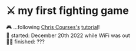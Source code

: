 # ⚔️ my first fighting game
🎮 ...following [Chris Courses's](https://github.com/chriscourses) [tutorial](https://www.youtube.com/watch?v=vyqbNFMDRGQ&t=4299s)!<br>
🤖 started: December 20th 2022 while WiFi was out<br>
🐱‍👤 finished: ???
